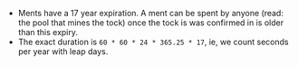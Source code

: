 - Ments have a 17 year expiration. A ment can be spent by anyone (read: the pool that mines the tock) once the tock is was confirmed in is older than this expiry.
- The exact duration is `60 * 60 * 24 * 365.25 * 17`, ie, we count seconds per year with leap days.